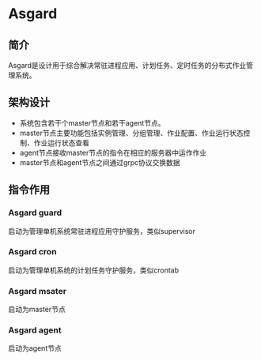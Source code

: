 # Asgard

## 简介

Asgard是设计用于综合解决常驻进程应用、计划任务、定时任务的分布式作业管理系统。

## 架构设计

- 系统包含若干个master节点和若干agent节点。
- master节点主要功能包括实例管理、分组管理、作业配置、作业运行状态控制、作业运行状态查看
- agent节点接收master节点的指令在相应的服务器中运作作业
- master节点和agent节点之间通过grpc协议交换数据

## 指令作用

### Asgard guard

启动为管理单机系统常驻进程应用守护服务，类似supervisor

### Asgard cron

启动为管理单机系统的计划任务守护服务，类似crontab

### Asgard msater

启动为master节点

### Asgard agent

启动为agent节点
